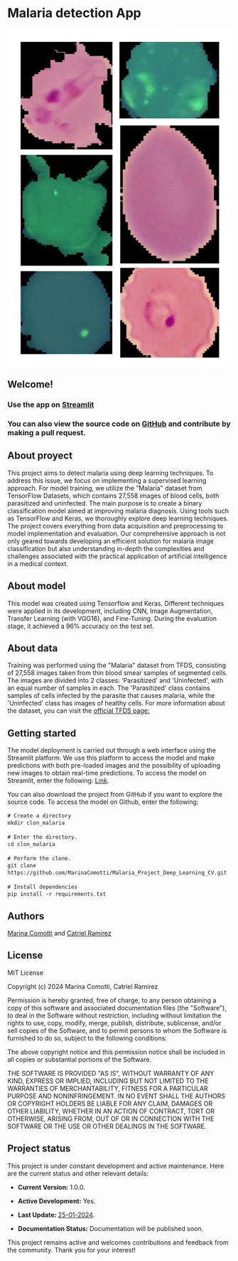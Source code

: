 # Malaria detection App

<img src="./images_test_sample/Collage_for_readme.png" alt="cells" style="with: 667; height: 300; display: block; margin: auto;">

## Welcome! 
### Use the app on [Streamlit](https://malariaprojectdeeplearningcv-st.streamlit.app/)

### You can also view the source code on [GitHub](https://github.com/MarinaComotti/Malaria_Project_Deep_Learning_CV.git) and contribute by making a pull request.


## About proyect 
This project aims to detect malaria using deep learning techniques. To address this issue, we focus on implementing a supervised learning approach. For model training, we utilize the "Malaria" dataset from TensorFlow Datasets, which contains 27,558 images of blood cells, both parasitized and uninfected. The main purpose is to create a binary classification model aimed at improving malaria diagnosis.
Using tools such as TensorFlow and Keras, we thoroughly explore deep learning techniques. The project covers everything from data acquisition and preprocessing to model implementation and evaluation. Our comprehensive approach is not only geared towards developing an efficient solution for malaria image classification but also understanding in-depth the complexities and challenges associated with the practical application of artificial intelligence in a medical context.
 
## About model
This model was created using Tensorflow and Keras. Different techniques were applied in its development, including CNN, Image Augmentation, Transfer Learning (with VGG16), and Fine-Tuning. During the evaluation stage, it achieved a 96% accuracy on the test set.

## About data
Training was performed using the "Malaria" dataset from TFDS, consisting of 27,558 images taken from thin blood smear samples of segmented cells. The images are divided into 2 classes: 'Parasitized' and 'Uninfected', with an equal number of samples in each. The 'Parasitized' class contains samples of cells infected by the parasite that causes malaria, while the 'Uninfected' class has images of healthy cells. For more information about the dataset, you can visit the [official TFDS page:](https://www.tensorflow.org/datasets/catalog/malaria.)

## Getting started
The model deployment is carried out through a web interface using the Streamlit platform. We use this platform to access the model and make predictions with both pre-loaded images and the possibility of uploading new images to obtain real-time predictions. To access the model on Streamlit, enter the following: [Link](https://malariaprojectdeeplearningcv-st.streamlit.app/). 

You can also download the project from GitHub if you want to explore the source code. To access the model on Github, enter the following:

``` 
# Create a directory 
mkdir clon_malaria

# Enter the directory.
cd clon_malaria

# Perform the clone.
git clone https://github.com/MarinaComotti/Malaria_Project_Deep_Learning_CV.git

# Install dependencies 
pip install -r requirements.txt
```

## Authors
[Marina Comotti]() and [Catriel Ramirez]()


## License
MIT License

Copyright (c) 2024 Marina Comotti, Catriel Ramirez

Permission is hereby granted, free of charge, to any person obtaining a copy of this software and associated documentation files (the "Software"), to deal in the Software without restriction, including without limitation the rights to use, copy, modify, merge, publish, distribute, sublicense, and/or sell copies of the Software, and to permit persons to whom the Software is furnished to do so, subject to the following conditions:

The above copyright notice and this permission notice shall be included in all copies or substantial portions of the Software.

THE SOFTWARE IS PROVIDED "AS IS", WITHOUT WARRANTY OF ANY KIND, EXPRESS OR IMPLIED, INCLUDING BUT NOT LIMITED TO THE WARRANTIES OF MERCHANTABILITY, FITNESS FOR A PARTICULAR PURPOSE AND NONINFRINGEMENT. IN NO EVENT SHALL THE AUTHORS OR COPYRIGHT HOLDERS BE LIABLE FOR ANY CLAIM, DAMAGES OR OTHER LIABILITY, WHETHER IN AN ACTION OF CONTRACT, TORT OR OTHERWISE, ARISING FROM, OUT OF OR IN CONNECTION WITH THE SOFTWARE OR THE USE OR OTHER DEALINGS IN THE SOFTWARE.


## Project status
This project is under constant development and active maintenance. Here are the current status and other relevant details:

- **Current Version:** 1.0.0.

- **Active Development:** Yes.

- **Last Update:** [25-01-2024](https://github.com/MarinaComotti/Malaria_Project_Deep_Learning_CV.git).

- **Documentation Status:** Documentation will be published soon.

This project remains active and welcomes contributions and feedback from the community. Thank you for your interest!

